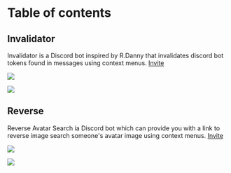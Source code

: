 # Table of contents

## Invalidator

Invalidator is a Discord bot inspired by R.Danny that invalidates discord bot tokens found in messages using context menus. [Invite](https://discord.com/oauth2/authorize?client_id=809834457728024659&scope=applications.commands)

![](https://i.imgur.com/mpGPANc.png)

![](https://i.imgur.com/acCtZVB.png)

## Reverse

Reverse Avatar Search ia Discord bot which can provide you with a link to reverse image search someone's avatar image using context menus. [Invite](https://discord.com/oauth2/authorize?client_id=951483995105935442&scope=applications.commands)

![](https://i.imgur.com/K3TPym3.png)

![](https://i.imgur.com/b8vypUY.png)
